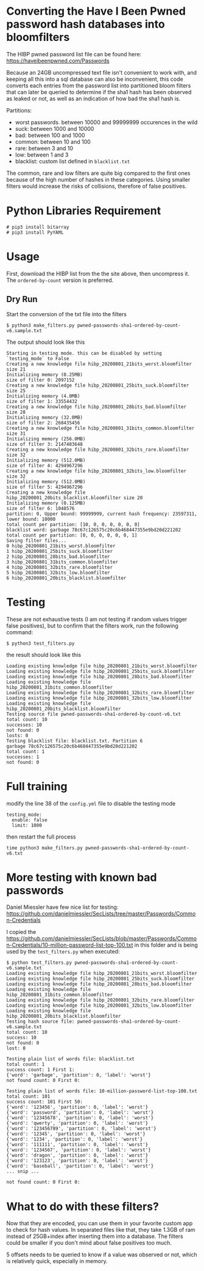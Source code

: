 # Converting the Have I Been Pwned password hash databases into bloomfilters

The HIBP pwned password list file can be found here: https://haveibeenpwned.com/Passwords

Because an 24GB uncompressed text file isn't convenient to work with, and keeping all this into a sql database can also be inconvenient, this code converts each entries from the password list into partitioned bloom filters that can later be queried to determine if the sha1 hash has been observed as leaked or not, as well as an indication of how bad the sha1 hash is.

Partitions:
* worst passwords. between 10000 and 99999999 occurences in the wild
* suck: between 1000 and 10000
* bad: between 100 and 1000
* common: between 10 and 100
* rare: between 3 and 10
* low: between 1 and 3
* blacklist: custom list defined in `blacklist.txt`

The common, rare and low filters are quite big compared to the first ones because of the high number of hashes in these categories. Using smaller filters would increase the risks of collisions, therefore of false positives.

# Python Libraries Requirement
```
# pip3 install bitarray
# pip3 install PyYAML
```

# Usage
First, download the HIBP list from the the site above, then uncompress it.
The `ordered-by-count` version is preferred.


##  Dry Run

Start the conversion of the txt file into the filters
```
$ python3 make_filters.py pwned-passwords-sha1-ordered-by-count-v6.sample.txt
```

The output should look like this
```
Starting in testing mode. this can be disabled by setting `testing_mode` to False
Creating a new knowledge file hibp_20200801_21bits_worst.bloomfilter size 21
Initializing memory (0.25MB)
size of filter 0: 2097152
Creating a new knowledge file hibp_20200801_25bits_suck.bloomfilter size 25
Initializing memory (4.0MB)
size of filter 1: 33554432
Creating a new knowledge file hibp_20200801_28bits_bad.bloomfilter size 28
Initializing memory (32.0MB)
size of filter 2: 268435456
Creating a new knowledge file hibp_20200801_31bits_common.bloomfilter size 31
Initializing memory (256.0MB)
size of filter 3: 2147483648
Creating a new knowledge file hibp_20200801_32bits_rare.bloomfilter size 32
Initializing memory (512.0MB)
size of filter 4: 4294967296
Creating a new knowledge file hibp_20200801_32bits_low.bloomfilter size 32
Initializing memory (512.0MB)
size of filter 5: 4294967296
Creating a new knowledge file hibp_20200801_20bits_blacklist.bloomfilter size 20
Initializing memory (0.125MB)
size of filter 6: 1048576
partition: 0, Upper bound: 99999999, current hash frequency: 23597311, lower bound: 10000
total count per partition: [10, 0, 0, 0, 0, 0, 0]
blacklist word: garbage 78c67c126575c20c6b468447355e9bd20d221202
total count per partition: [0, 0, 0, 0, 0, 0, 1]
Saving filter files...
0 hibp_20200801_21bits_worst.bloomfilter
1 hibp_20200801_25bits_suck.bloomfilter
2 hibp_20200801_28bits_bad.bloomfilter
3 hibp_20200801_31bits_common.bloomfilter
4 hibp_20200801_32bits_rare.bloomfilter
5 hibp_20200801_32bits_low.bloomfilter
6 hibp_20200801_20bits_blacklist.bloomfilter
```

# Testing

These are not exhaustive tests (I am not testing if random values trigger false positives), but to confirm that the filters work, run the following command:

```
$ python3 test_filters.py
```

the result should look like this
```
Loading existing knowledge file hibp_20200801_21bits_worst.bloomfilter
Loading existing knowledge file hibp_20200801_25bits_suck.bloomfilter
Loading existing knowledge file hibp_20200801_28bits_bad.bloomfilter
Loading existing knowledge file hibp_20200801_31bits_common.bloomfilter
Loading existing knowledge file hibp_20200801_32bits_rare.bloomfilter
Loading existing knowledge file hibp_20200801_32bits_low.bloomfilter
Loading existing knowledge file hibp_20200801_20bits_blacklist.bloomfilter
Testing source file pwned-passwords-sha1-ordered-by-count-v6.txt
total count: 10
successes: 10
not found: 0
losts: 0
Testing blacklist file: blacklist.txt. Partition 6
garbage 78c67c126575c20c6b468447355e9bd20d221202
total count: 1
successes: 1
not found: 0
```

# Full training

modify the line 38 of the `config.yml` file to disable the testing mode
```
testing_mode:
  enable: false
  limit: 1000
```

then restart the full process
```
time python3 make_filters.py pwned-passwords-sha1-ordered-by-count-v6.txt
```

# More testing with known bad passwords

Daniel Miessler have few nice list for testing: https://github.com/danielmiessler/SecLists/tree/master/Passwords/Common-Credentials

I copied the https://github.com/danielmiessler/SecLists/blob/master/Passwords/Common-Credentials/10-million-password-list-top-100.txt in this folder and is being used by the `test_filters.py` when executed:

```
$ python test_filters.py pwned-passwords-sha1-ordered-by-count-v6.sample.txt
Loading existing knowledge file hibp_20200801_21bits_worst.bloomfilter
Loading existing knowledge file hibp_20200801_25bits_suck.bloomfilter
Loading existing knowledge file hibp_20200801_28bits_bad.bloomfilter
Loading existing knowledge file hibp_20200801_31bits_common.bloomfilter
Loading existing knowledge file hibp_20200801_32bits_rare.bloomfilter
Loading existing knowledge file hibp_20200801_32bits_low.bloomfilter
Loading existing knowledge file hibp_20200801_20bits_blacklist.bloomfilter
Testing hash source file: pwned-passwords-sha1-ordered-by-count-v6.sample.txt
total count: 10
success: 10
not found: 0
lost: 0

Testing plain list of words file: blacklist.txt
total count: 1
success count: 1 First 1:
{'word': 'garbage', 'partition': 0, 'label': 'worst'}
not found count: 0 First 0:

Testing plain list of words file: 10-million-password-list-top-100.txt
total count: 101
success count: 101 First 50:
{'word': '123456', 'partition': 0, 'label': 'worst'}
{'word': 'password', 'partition': 0, 'label': 'worst'}
{'word': '12345678', 'partition': 0, 'label': 'worst'}
{'word': 'qwerty', 'partition': 0, 'label': 'worst'}
{'word': '123456789', 'partition': 0, 'label': 'worst'}
{'word': '12345', 'partition': 0, 'label': 'worst'}
{'word': '1234', 'partition': 0, 'label': 'worst'}
{'word': '111111', 'partition': 0, 'label': 'worst'}
{'word': '1234567', 'partition': 0, 'label': 'worst'}
{'word': 'dragon', 'partition': 0, 'label': 'worst'}
{'word': '123123', 'partition': 0, 'label': 'worst'}
{'word': 'baseball', 'partition': 0, 'label': 'worst'}
... snip ...

not found count: 0 First 0:
```



# What to do with these filters?

Now that they are encoded, you can use them in your favorite custom app to check for hash values.
In separated files like that, they take 1.3GB of ram instead of 25GB+index after inserting them into a database.
The filters could be smaller if you don't mind about false positives too much.

5 offsets needs to be queried to know if a value was observed or not, which is relatively quick, especially in memory.

